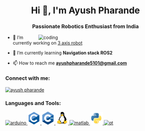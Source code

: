 <h1 align="center">Hi 👋, I'm Ayush Pharande</h1>
<h3 align="center">Passionate Robotics Enthusiast from India</h3>

<img align="right" alt="coding" width="400" src="[https://media.tenor.com/CigpzapemsoAAAAi/hi-robot.gif](https://www.google.com/url?sa=i&url=https%3A%2F%2Fwww.backopetrovoselo.com%2Frobot-working-gif&psig=AOvVaw2sESynEapQUfWK4v2KL_US&ust=1725221507230000&source=images&cd=vfe&opi=89978449&ved=0CBMQjRxqGAoTCPDav-WFoIgDFQAAAAAdAAAAABCGAQ)">

- 🔭 I’m currently working on [3 axis robot](https://rb.gy/czzzfk)

- 🌱 I’m currently learning **Navigation stack ROS2**

- 📫 How to reach me **ayushpharande5101@gmail.com**

<h3 align="left">Connect with me:</h3>
<p align="left">
<a href="https://linkedin.com/in/ayush pharande" target="blank"><img align="center" src="https://raw.githubusercontent.com/rahuldkjain/github-profile-readme-generator/master/src/images/icons/Social/linked-in-alt.svg" alt="ayush pharande" height="30" width="40" /></a>
</p>

<h3 align="left">Languages and Tools:</h3>
<p align="left"> <a href="https://www.arduino.cc/" target="_blank" rel="noreferrer"> <img src="https://cdn.worldvectorlogo.com/logos/arduino-1.svg" alt="arduino" width="40" height="40"/> </a> <a href="https://www.cprogramming.com/" target="_blank" rel="noreferrer"> <img src="https://raw.githubusercontent.com/devicons/devicon/master/icons/c/c-original.svg" alt="c" width="40" height="40"/> </a> <a href="https://www.w3schools.com/cpp/" target="_blank" rel="noreferrer"> <img src="https://raw.githubusercontent.com/devicons/devicon/master/icons/cplusplus/cplusplus-original.svg" alt="cplusplus" width="40" height="40"/> </a> <a href="https://www.linux.org/" target="_blank" rel="noreferrer"> <img src="https://raw.githubusercontent.com/devicons/devicon/master/icons/linux/linux-original.svg" alt="linux" width="40" height="40"/> </a> <a href="https://www.mathworks.com/" target="_blank" rel="noreferrer"> <img src="https://upload.wikimedia.org/wikipedia/commons/2/21/Matlab_Logo.png" alt="matlab" width="40" height="40"/> </a> <a href="https://www.python.org" target="_blank" rel="noreferrer"> <img src="https://raw.githubusercontent.com/devicons/devicon/master/icons/python/python-original.svg" alt="python" width="40" height="40"/> </a> <a href="https://www.qt.io/" target="_blank" rel="noreferrer"> <img src="https://upload.wikimedia.org/wikipedia/commons/0/0b/Qt_logo_2016.svg" alt="qt" width="40" height="40"/> </a> </p>
